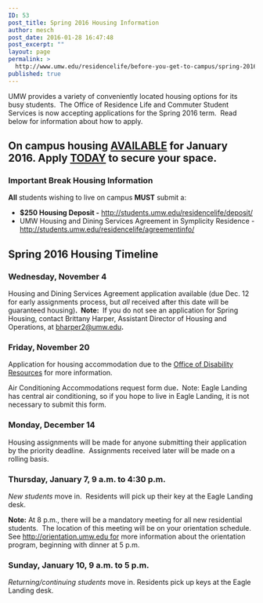 ```yaml
---
ID: 53
post_title: Spring 2016 Housing Information
author: mesch
post_date: 2016-01-28 16:47:48
post_excerpt: ""
layout: page
permalink: >
  http://www.umw.edu/residencelife/before-you-get-to-campus/spring-2016-housing-information/
published: true
---
```

UMW provides a variety of conveniently located housing options for its busy students.  The Office of Residence Life and Commuter Student Services is now accepting applications for the Spring 2016 term.  Read below for information about how to apply.
<h2>On campus housing <strong><u>AVAILABLE</u></strong> for January 2016.
Apply <strong><u>TODAY</u></strong> to secure your space.</h2>
<h3>Important Break Housing Information</h3>
<strong>All</strong> students wishing to live on campus <strong>MUST</strong> submit a:<strong> </strong>
<ul>
	<li><strong>$250 Housing Deposit -</strong> <a href="http://students.umw.edu/residencelife/deposit/">http://students.umw.edu/residencelife/deposit/</a></li>
	<li>UMW Housing and Dining Services Agreement in Symplicity Residence - <a href="http://students.umw.edu/residencelife/agreementinfo/">http://students.umw.edu/residencelife/agreementinfo/</a></li>
</ul>
<h2>Spring 2016 Housing Timeline</h2>
<h3>Wednesday, November 4</h3>
Housing and Dining Services Agreement application available (due Dec. 12 for early assignments process, but <em>all</em> received after this date will be guaranteed housing)<strong>.  Note: </strong> If you do not see an application for Spring Housing, contact Brittany Harper, Assistant Director of Housing and Operations, at <a href="mailto:bharper2@umw.edu">bharper2@umw.edu</a><strong>.</strong>
<h3>Friday, November 20</h3>
Application for housing accommodation due to the <a href="academics.umw.edu/disability/accommodations/housing-accommodations">Office of Disability Resources</a> for more information.

Air Conditioning Accommodations request form due<strong>. </strong> Note: Eagle Landing has central air conditioning, so if you hope to live in Eagle Landing, it is not necessary to submit this form.
<h3>Monday, December 14</h3>
Housing assignments will be made for anyone submitting their application by the priority deadline.  Assignments received later will be made on a rolling basis.
<h3>Thursday, January 7, 9 a.m. to 4:30 p.m.</h3>
<em>New students</em> move in.  Residents will pick up their key at the Eagle Landing desk.

<strong>Note:</strong> At 8 p.m., there will be a mandatory meeting for all new residential students.  The location of this meeting will be on your orientation schedule. See http://orientation.umw.edu for more information about the orientation program, beginning with dinner at 5 p.m.
<h3>Sunday, January 10, 9 a.m. to 5 p.m.</h3>
<em>Returning/continuing students</em> move in. Residents pick up keys at the Eagle Landing desk.